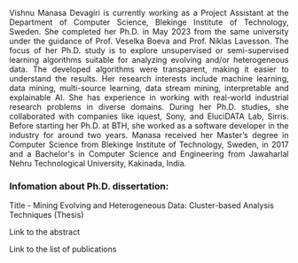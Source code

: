 <p style="text-align: justify">Vishnu Manasa Devagiri is currently working as a Project Assistant at the Department of Computer Science, <a style="text-decoration:none" href="https://www.bth.se/"> Blekinge Institute of Technology</a>, Sweden. She completed her Ph.D. in May 2023 from the same university under the guidance of <a style="text-decoration:none" href="https://www.bth.se/staff/veselka-boeva-vbx/"> Prof. Veselka Boeva </a> and 
<a style="text-decoration:none" href="https://www.bth.se/eng/staff/niklas-lavesson-nla"> Prof. Niklas Lavesson</a>. The focus of her Ph.D. study is to explore unsupervised or semi-supervised learning algorithms suitable for analyzing evolving and/or heterogeneous data. The developed algorithms were transparent, making it easier to understand the results. Her research interests include machine learning, data mining, multi-source learning, data stream mining, interpretable and explainable AI. She has experience in working with real-world industrial research problems in diverse domains. During her Ph.D. studies, she collaborated with companies like iquest, Sony, and EluciDATA Lab, Sirris. Before starting her Ph.D. at BTH, she worked as a software developer in the industry for around two years. Manasa received her Master’s degree in Computer Science from Blekinge Institute of Technology, Sweden, in 2017 and a Bachelor's in Computer Science and Engineering from <a style="text-decoration:none" href="https://www.jntucek.ac.in/">Jawaharlal Nehru Technological University</a>, Kakinada, India.</p>

### Infomation about Ph.D. dissertation:
Title - Mining Evolving and Heterogeneous Data: Cluster-based Analysis Techniques (<a style="text-decoration:none" href="https://bth.diva-portal.org/smash/record.jsf?pid=diva2%3A1850201&dswid=-7699">Thesis</a>)

<a style="text-decoration:none" href="/abstract">Link to the abstract</a>

<a style="text-decoration:none" href="/publications">Link to the list of publications</a>

